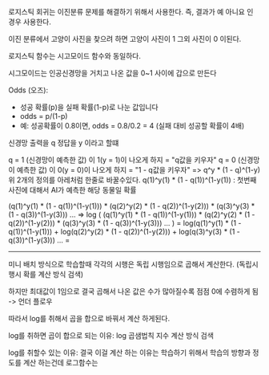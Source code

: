 로지스틱 회귀는 이진분류 문제를 해결하기 위해서 사용한다.
즉, 결과가 예 아니요 인 경우 사용한다.

이진 분류에서 고양이 사진을 찾으려 하면
고양이 사진이 1
그외 사진이 0 
이된다.

로지스틱 함수는 시고모이드 함수와 동일하다.

시그모이드는 인공신경망을 거치고 나온 값을 0~1 사이에 갑으로 만든다


Odds (오즈):

- 성공 확률(p)을 실패 확률(1-p)로 나눈 값입니다
- odds = p/(1-p)
- 예: 성공확률이 0.8이면, odds = 0.8/0.2 = 4 (실패 대비 성공할 확률이 4배)

신경망 출력을 q
정답을 y
이라고 할떄

q = 1 (신경망이 예측한 값) 이 1(y = 1)이 나오게 하지 = "q값을 키우자"
q = 0 (신경망이 예측한 값) 이 0(y = 0)이 나오게 하지 = "1 - q값을 키우자"
=> q^y * (1 - q)^(1-y)
위 2개의 정의를 아레처럼 한줄로 바꿀수있다.
 q(1)^y(1) * (1 - q(1))^(1-y(1)) : 첫번째 사진에 대해서 AI가 예측한 해당 동물일 확률

(q(1)^y(1) * (1 - q(1))^(1-y(1))) * (q(2)^y(2) * (1 - q(2))^(1-y(2))) * (q(3)^y(3) * (1 - q(3))^(1-y(3))) ...
=> log (
(q(1)^y(1) * (1 - q(1))^(1-y(1))) * (q(2)^y(2) * (1 - q(2))^(1-y(2))) * (q(3)^y(3) * (1 - q(3))^(1-y(3))) ...
)
\=  log(q(1)^y(1) * (1 - q(1))^(1-y(1))) + log(q(2)^y(2) * (1 - q(2))^(1-y(2))) + log(q(3)^y(3) * (1 - q(3))^(1-y(3))) ...
\= 

---
미니 배치 방식으로 학습할때 각각의 시행은 독립 시행임으로
곱해서 계산한다. (독립시행시 확를 계산 방식 검색)

하지만 최대값이 1임으로  결국 곱해서 나온 값은 수가 많아질수록 점점 0에 수렴하게 됨
-> 언더 플로우

따라서 log를 취해서 곱을 합으로 바꿔서 계산 하게된다.

 log를 취하면 곱이 합으로 되는 이유: log 곱샘법칙 지수 계산 방식 검색

 log를 취할수 있는 이유: 결국 이걸 계산 하는 이유는 학습하기 위해서 학습의 방향과 정도를 계산 하는건데 로그함수는
 